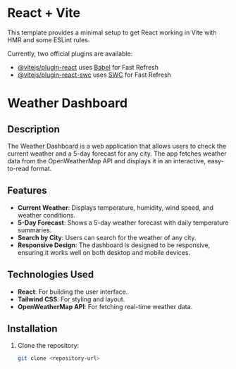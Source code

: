 # React + Vite

This template provides a minimal setup to get React working in Vite with HMR and some ESLint rules.

Currently, two official plugins are available:

- [@vitejs/plugin-react](https://github.com/vitejs/vite-plugin-react/blob/main/packages/plugin-react/README.md) uses [Babel](https://babeljs.io/) for Fast Refresh
- [@vitejs/plugin-react-swc](https://github.com/vitejs/vite-plugin-react-swc) uses [SWC](https://swc.rs/) for Fast Refresh
# Weather Dashboard

## Description

The Weather Dashboard is a web application that allows users to check the current weather and a 5-day forecast for any city. The app fetches weather data from the OpenWeatherMap API and displays it in an interactive, easy-to-read format.

## Features

- **Current Weather**: Displays temperature, humidity, wind speed, and weather conditions.
- **5-Day Forecast**: Shows a 5-day weather forecast with daily temperature summaries.
- **Search by City**: Users can search for the weather of any city.
- **Responsive Design**: The dashboard is designed to be responsive, ensuring it works well on both desktop and mobile devices.

## Technologies Used

- **React**: For building the user interface.
- **Tailwind CSS**: For styling and layout.
- **OpenWeatherMap API**: For fetching real-time weather data.

## Installation

1. Clone the repository:
   ```bash
   git clone <repository-url>
